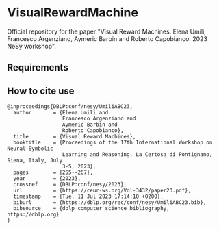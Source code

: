 # VisualRewardMachine
Official repository for the paper "Visual Reward Machines. Elena Umili, Francesco Argenziano, Aymeric Barbin and Roberto Capobianco. 2023 NeSy workshop".

## Requirements


## How to cite use
```
@inproceedings{DBLP:conf/nesy/UmiliABC23,
  author       = {Elena Umili and
                  Francesco Argenziano and
                  Aymeric Barbin and
                  Roberto Capobianco},
  title        = {Visual Reward Machines},
  booktitle    = {Proceedings of the 17th International Workshop on Neural-Symbolic
                  Learning and Reasoning, La Certosa di Pontignano, Siena, Italy, July
                  3-5, 2023},
  pages        = {255--267},
  year         = {2023},
  crossref     = {DBLP:conf/nesy/2023},
  url          = {https://ceur-ws.org/Vol-3432/paper23.pdf},
  timestamp    = {Tue, 11 Jul 2023 17:14:10 +0200},
  biburl       = {https://dblp.org/rec/conf/nesy/UmiliABC23.bib},
  bibsource    = {dblp computer science bibliography, https://dblp.org}
}
```
